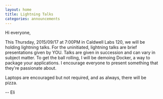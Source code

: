 ```yaml
---
layout: home
title: Lightning Talks
categories: announcements
---
```


Hi everyone,

This Thursday, 2015/09/17 at 7:00PM in Caldwell Labs 120, we will be holding lightning talks. For the uninitiated, lightning talks are brief presentations given by YOU. Talks are given in succession and can vary in subject matter. To get the ball rolling, I will be demoing Docker, a way to package your applications. I encourage everyone to present something that they're passionate about.

Laptops are encouraged but not required, and as always, there will be pizza.

  -- Eli
